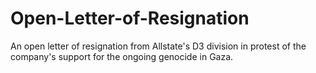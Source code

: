 # Open-Letter-of-Resignation
An open letter of resignation from Allstate's D3 division in protest of the company's support for the ongoing genocide in Gaza.
